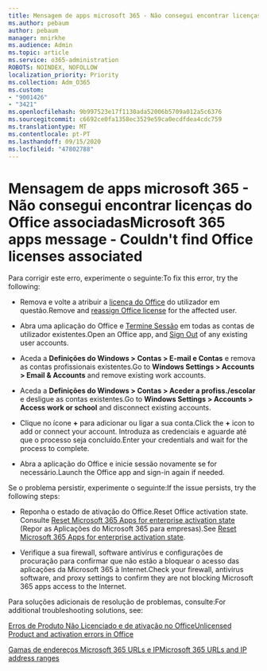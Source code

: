 ```yaml
---
title: Mensagem de apps microsoft 365 - Não consegui encontrar licenças do Office associadas
ms.author: pebaum
author: pebaum
manager: mnirkhe
ms.audience: Admin
ms.topic: article
ms.service: o365-administration
ROBOTS: NOINDEX, NOFOLLOW
localization_priority: Priority
ms.collection: Adm_O365
ms.custom:
- "9001426"
- "3421"
ms.openlocfilehash: 9b997523e17f1130ada52006b5709a012a5c6376
ms.sourcegitcommit: c6692ce0fa1358ec3529e59ca0ecdfdea4cdc759
ms.translationtype: MT
ms.contentlocale: pt-PT
ms.lasthandoff: 09/15/2020
ms.locfileid: "47802788"
---
```

# <a name="microsoft-365-apps-message---couldnt-find-office-licenses-associated"></a><span data-ttu-id="61140-102">Mensagem de apps microsoft 365 - Não consegui encontrar licenças do Office associadas</span><span class="sxs-lookup"><span data-stu-id="61140-102">Microsoft 365 apps message - Couldn't find Office licenses associated</span></span>

<span data-ttu-id="61140-103">Para corrigir este erro, experimente o seguinte:</span><span class="sxs-lookup"><span data-stu-id="61140-103">To fix this error, try the following:</span></span>

- <span data-ttu-id="61140-104">Remova e volte a atribuir a [licença do Office](https://docs.microsoft.com/microsoft-365/admin/manage/assign-licenses-to-users) do utilizador em questão.</span><span class="sxs-lookup"><span data-stu-id="61140-104">Remove and [reassign Office license](https://docs.microsoft.com/microsoft-365/admin/manage/assign-licenses-to-users) for the affected user.</span></span>

- <span data-ttu-id="61140-105">Abra uma aplicação do Office e [Termine Sessão](https://support.office.com/article/sign-out-of-office-5a20dc11-47e9-4b6f-945d-478cb6d92071) em todas as contas de utilizador existentes.</span><span class="sxs-lookup"><span data-stu-id="61140-105">Open an Office app, and [Sign Out](https://support.office.com/article/sign-out-of-office-5a20dc11-47e9-4b6f-945d-478cb6d92071) of any existing user accounts.</span></span>

- <span data-ttu-id="61140-106">Aceda a **Definições do Windows > Contas > E-mail e Contas** e remova as contas profissionais existentes.</span><span class="sxs-lookup"><span data-stu-id="61140-106">Go to **Windows Settings > Accounts > Email & Accounts** and remove existing work accounts.</span></span>

- <span data-ttu-id="61140-107">Aceda a **Definições do Windows > Contas > Aceder a profiss./escolar** e desligue as contas existentes.</span><span class="sxs-lookup"><span data-stu-id="61140-107">Go to **Windows Settings > Accounts > Access work or school** and disconnect existing accounts.</span></span>

- <span data-ttu-id="61140-108">Clique no ícone **+** para adicionar ou ligar a sua conta.</span><span class="sxs-lookup"><span data-stu-id="61140-108">Click the **+** icon to add or connect your account.</span></span> <span data-ttu-id="61140-109">Introduza as credenciais e aguarde até que o processo seja concluído.</span><span class="sxs-lookup"><span data-stu-id="61140-109">Enter your credentials and wait for the process to complete.</span></span>

- <span data-ttu-id="61140-110">Abra a aplicação do Office e inicie sessão novamente se for necessário.</span><span class="sxs-lookup"><span data-stu-id="61140-110">Launch the Office app and sign-in again if needed.</span></span>

<span data-ttu-id="61140-111">Se o problema persistir, experimente o seguinte:</span><span class="sxs-lookup"><span data-stu-id="61140-111">If the issue persists, try the following steps:</span></span>

- <span data-ttu-id="61140-112">Reponha o estado de ativação do Office.</span><span class="sxs-lookup"><span data-stu-id="61140-112">Reset Office activation state.</span></span> <span data-ttu-id="61140-113">Consulte [Reset Microsoft 365 Apps for enterprise activation state](https://docs.microsoft.com/office365/troubleshoot/activation/reset-office-365-proplus-activation-state) (Repor as Aplicações do Microsoft 365 para empresas).</span><span class="sxs-lookup"><span data-stu-id="61140-113">See [Reset Microsoft 365 Apps for enterprise activation state](https://docs.microsoft.com/office365/troubleshoot/activation/reset-office-365-proplus-activation-state).</span></span>

- <span data-ttu-id="61140-114">Verifique a sua firewall, software antivírus e configurações de procuração para confirmar que não estão a bloquear o acesso das aplicações da Microsoft 365 à Internet.</span><span class="sxs-lookup"><span data-stu-id="61140-114">Check your firewall, antivirus software, and proxy settings to confirm they are not blocking Microsoft 365 apps access to the Internet.</span></span> 

<span data-ttu-id="61140-115">Para soluções adicionais de resolução de problemas, consulte:</span><span class="sxs-lookup"><span data-stu-id="61140-115">For additional troubleshooting solutions, see:</span></span>

[<span data-ttu-id="61140-116">Erros de Produto Não Licenciado e de ativação no Office</span><span class="sxs-lookup"><span data-stu-id="61140-116">Unlicensed Product and activation errors in Office</span></span>](https://support.office.com/Article/0d23d3c0-c19c-4b2f-9845-5344fedc4380?wt.mc_id=Alchemy_ClientDIA)

[<span data-ttu-id="61140-117">Gamas de endereços Microsoft 365 URLs e IP</span><span class="sxs-lookup"><span data-stu-id="61140-117">Microsoft 365 URLs and IP address ranges</span></span>](https://docs.microsoft.com/office365/enterprise/urls-and-ip-address-ranges)
